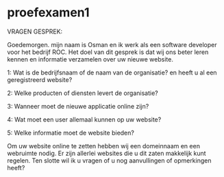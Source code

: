 # proefexamen1
VRAGEN GESPREK:

Goedemorgen. mijn naam is Osman en ik werk als een software developer voor het bedrijf ROC. Het doel van
dit gesprek is dat wij ons beter leren kennen en informatie verzamelen over uw nieuwe website. 


1: Wat is de bedrijfsnaam of de naam van de organisatie? en heeft u al een geregistreerd website?

2: Welke producten of diensten levert de organisatie?

3: Wanneer moet de nieuwe applicatie online zijn?

4: Wat moet een user allemaal kunnen op uw website?

5: Welke informatie moet de website bieden? 

Om uw website online te zetten hebben wij een domeinnaam en een webruimte nodig. Er zijn allerlei websites die u dit zaten makkelijk kunt regelen.
Ten slotte wil ik u vragen of u nog aanvullingen of opmerkingen heeft?
